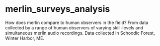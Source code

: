 # merlin_surveys_analysis
How does merlin compare to human observers in the field? From data collected by a range of human observers of varying skill-levels and simultaneous merlin audio recordings. Data collected in Schoodic Forest, Winter Harbor, ME. 

